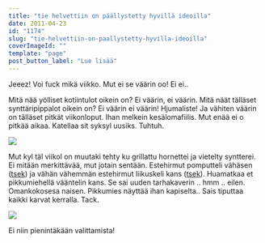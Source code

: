```yaml
---
title: "tie helvettiin on päällystetty hyvillä ideoilla"
date: 2011-04-23
id: "1174"
slug: "tie-helvettiin-on-paallystetty-hyvilla-ideoilla"
coverImageId: ""
template: "page"
post_button_label: "Lue lisää"
---
```


Jeeez! Voi fuck mikä viikko. Mut ei se väärin oo! Ei ei..

Mitä nää yölliset kotiintulot oikein on? Ei väärin, ei väärin. Mitä näät tälläset synttäripippalot oikein on? Ei väärin ei väärin! Hjumaliste! Ja vähiten väärin on tälläset pitkät viikonloput. Ihan melkein kesälomafiilis. Mut enää ei o pitkää aikaa. Katellaa sit syksyl uusiks. Tuhtuh.

[![](/images/nimet%25C3%25B6n30.jpg)](http://4.bp.blogspot.com/-rE42P3dAZjY/TbMiFkoDg9I/AAAAAAAAAFc/oQdpf7PlAiQ/s1600/nimet%25C3%25B6n30.jpg)

Mut kyl täl viikol on muutaki tehty ku grillattu hornettei ja vietelty syntterei. Ei mitään merkittävää, mut jotain sentään. Estehirmut pomputteli vähäsen ([tsek](http://maisaw.otukset.fi/kuvat/2011/Tallit+ja+hevoset/Anniinan+talli/18.4.2011/)) ja vähän vähemmän estehirmut liikuskeli kans ([tsek](http://maisaw.otukset.fi/kuvat/2011/Tallit+ja+hevoset/Anniinan+talli/20.4.2011/)). Huamatkaa et pikkumiehellä vääntelin kans. Se sai uuden tarhakaverin .. hmm .. eilen. Omankokosesa naisen. Pikkumies näyttää ihan kapiselta.. Sais tiputtaa kaikki karvat kerralla. Tack.

[![](/images/damn.jpg)](http://1.bp.blogspot.com/-yAoN7TqeMxg/TbMgDqTFuVI/AAAAAAAAAFY/woAkOYvQvMU/s1600/damn.jpg)

Ei niin pienintäkään valittamista!
